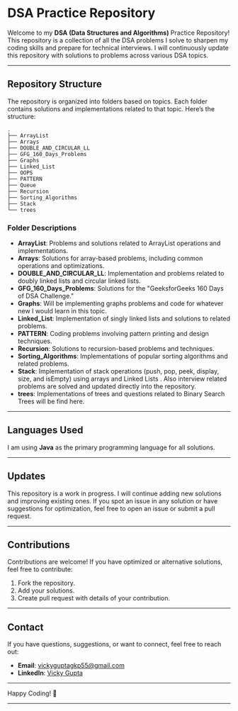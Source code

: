 # DSA Practice Repository

Welcome to my **DSA (Data Structures and Algorithms)** Practice Repository! This repository is a collection of all the DSA problems I solve to sharpen my coding skills and prepare for technical interviews. I will continuously update this repository with solutions to problems across various DSA topics.

---

## Repository Structure

The repository is organized into folders based on topics. Each folder contains solutions and implementations related to that topic. Here’s the structure:

```
.
├── ArrayList
├── Arrays
├── DOUBLE_AND_CIRCULAR_LL
├── GFG_160_Days_Problems
├── Graphs
├── Linked_List
├── OOPS
├── PATTERN
├── Queue
├── Recursion
├── Sorting_Algorithms
├── Stack
└── trees
```

### Folder Descriptions

- **ArrayList**: Problems and solutions related to ArrayList operations and implementations.
- **Arrays**: Solutions for array-based problems, including common operations and optimizations.
- **DOUBLE_AND_CIRCULAR_LL**: Implementation and problems related to doubly linked lists and circular linked lists.
- **GFG_160_Days_Problems**: Solutions for the "GeeksforGeeks 160 Days of DSA Challenge."
- **Graphs**: Will be implementing graphs problems and code for whatever new I would learn in this topic.
- **Linked_List**: Implementation of singly linked lists and solutions to related problems.
- **PATTERN**: Coding problems involving pattern printing and design techniques.
- **Recursion**: Solutions to recursion-based problems and techniques.
- **Sorting_Algorithms**: Implementations of popular sorting algorithms and related problems.
- **Stack**: Implementation of stack operations (push, pop, peek, display, size, and isEmpty) using arrays and Linked Lists . Also interview related problems are solved and updated directly into the repository.
- **trees**: Implementations of trees and questions related to Binary Search Trees will be find here.

---

## Languages Used

I am using **Java** as the primary programming language for all solutions.

---

## Updates

This repository is a work in progress. I will continue adding new solutions and improving existing ones. If you spot an issue in any solution or have suggestions for optimization, feel free to open an issue or submit a pull request.

---

## Contributions

Contributions are welcome! If you have optimized or alternative solutions, feel free to contribute:

1. Fork the repository.
2. Add your solutions.
3. Create pull request with details of your contribution.

---

## Contact

If you have questions, suggestions, or want to connect, feel free to reach out:

- **Email**: [vickyguptagkp55@gmail.com](mailto:vickyguptagkp55@gmail.com)  
- **LinkedIn**: [Vicky Gupta](https://linkedin.com/in/vicky-gupta-2293b9250)

---

Happy Coding! 🚀

--- 
